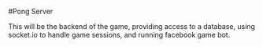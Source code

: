 #Pong Server

This will be the backend of the game, providing access to a database, using socket.io to handle game sessions, and running facebook game bot.
